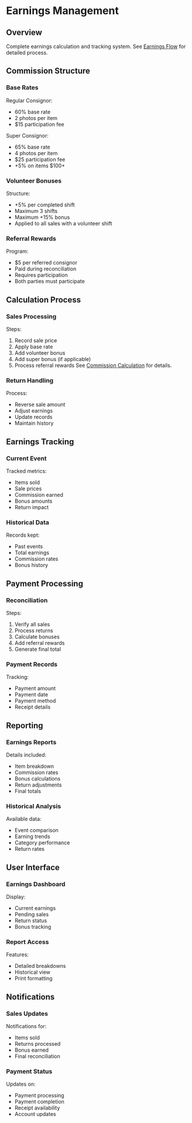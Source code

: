 # Earnings Management

## Overview
Complete earnings calculation and tracking system. See [Earnings Flow](../../diagrams/flows/earnings-flow.mmd) for detailed process.

## Commission Structure

### Base Rates
Regular Consignor:
- 60% base rate
- 2 photos per item
- $15 participation fee

Super Consignor:
- 65% base rate
- 4 photos per item
- $25 participation fee
- +5% on items $100+

### Volunteer Bonuses
Structure:
- +5% per completed shift
- Maximum 3 shifts
- Maximum +15% bonus
- Applied to all sales with a volunteer shift

### Referral Rewards
Program:
- $5 per referred consignor
- Paid during reconciliation
- Requires participation
- Both parties must participate

## Calculation Process

### Sales Processing
Steps:
1. Record sale price
2. Apply base rate
3. Add volunteer bonus
4. Add super bonus (if applicable)
5. Process referral rewards
See [Commission Calculation](../../diagrams/commission-calculation.mmd) for details.

### Return Handling
Process:
- Reverse sale amount
- Adjust earnings
- Update records
- Maintain history

## Earnings Tracking

### Current Event
Tracked metrics:
- Items sold
- Sale prices
- Commission earned
- Bonus amounts
- Return impact

### Historical Data
Records kept:
- Past events
- Total earnings
- Commission rates
- Bonus history

## Payment Processing

### Reconciliation
Steps:
1. Verify all sales
2. Process returns
3. Calculate bonuses
4. Add referral rewards
5. Generate final total

### Payment Records
Tracking:
- Payment amount
- Payment date
- Payment method
- Receipt details

## Reporting

### Earnings Reports
Details included:
- Item breakdown
- Commission rates
- Bonus calculations
- Return adjustments
- Final totals

### Historical Analysis
Available data:
- Event comparison
- Earning trends
- Category performance
- Return rates

## User Interface

### Earnings Dashboard
Display:
- Current earnings
- Pending sales
- Return status
- Bonus tracking

### Report Access
Features:
- Detailed breakdowns
- Historical view
- Print formatting

## Notifications

### Sales Updates
Notifications for:
- Items sold
- Returns processed
- Bonus earned
- Final reconciliation

### Payment Status
Updates on:
- Payment processing
- Payment completion
- Receipt availability
- Account updates

